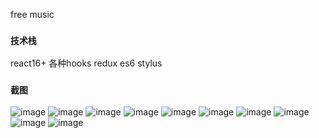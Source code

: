 free music

### `技术栈`

react16+
各种hooks
redux
es6
stylus

### `截图`

![image](https://github.com/LuckyZhangWeiwei/free-music/blob/master/screendumps/%E6%8D%95%E8%8E%B7.PNG)
![image](https://github.com/LuckyZhangWeiwei/free-music/blob/master/screendumps/%E6%8D%95%E8%8E%B72.PNG)
![image](https://github.com/LuckyZhangWeiwei/free-music/blob/master/screendumps/%E6%8D%95%E8%8E%B73.PNG)
![image](https://github.com/LuckyZhangWeiwei/free-music/blob/master/screendumps/%E6%8D%95%E8%8E%B74.PNG)
![image](https://github.com/LuckyZhangWeiwei/free-music/blob/master/screendumps/%E6%8D%95%E8%8E%B75.PNG)
![image](https://github.com/LuckyZhangWeiwei/free-music/blob/master/screendumps/%E6%8D%95%E8%8E%B76.PNG)
![image](https://github.com/LuckyZhangWeiwei/free-music/blob/master/screendumps/%E6%8D%95%E8%8E%B77.PNG)
![image](https://github.com/LuckyZhangWeiwei/free-music/blob/master/screendumps/%E6%8D%95%E8%8E%B78.PNG)
![image](https://github.com/LuckyZhangWeiwei/free-music/blob/master/screendumps/%E6%8D%95%E8%8E%B79.PNG)
![image](https://github.com/LuckyZhangWeiwei/free-music/blob/master/screendumps/%E6%8D%95%E8%8E%B710.PNG)
